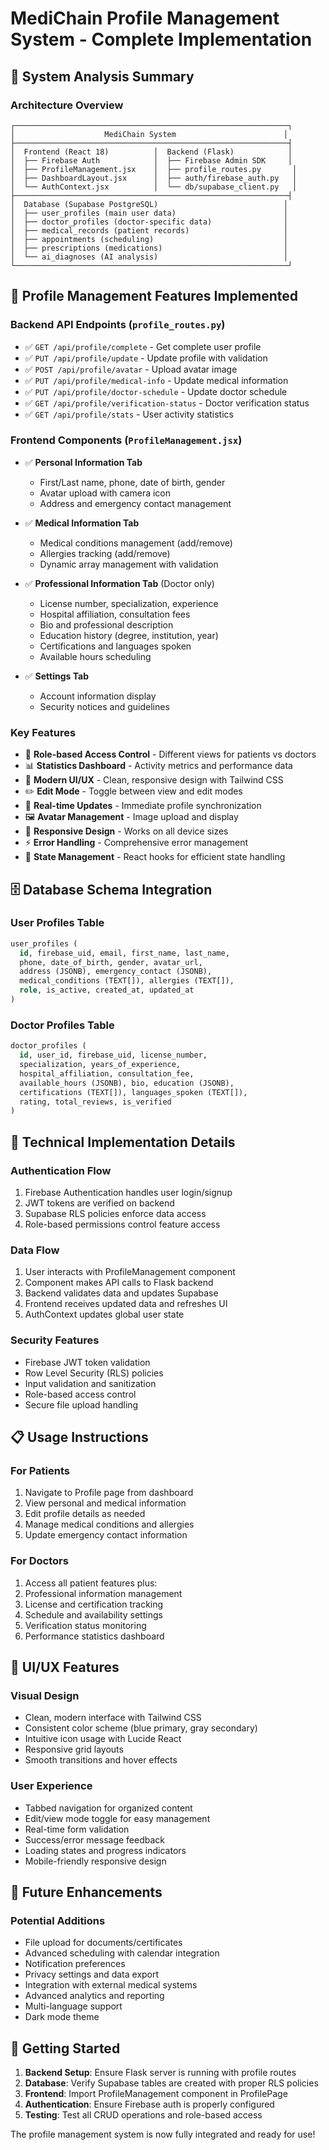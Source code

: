 # MediChain Profile Management System - Complete Implementation

## 🎯 System Analysis Summary

### Architecture Overview
```
┌─────────────────────────────────────────────────────────────┐
│                    MediChain System                        │
├─────────────────────────────────────────────────────────────┤
│  Frontend (React 18)          │  Backend (Flask)            │
│  ├── Firebase Auth            │  ├── Firebase Admin SDK     │
│  ├── ProfileManagement.jsx    │  ├── profile_routes.py       │
│  ├── DashboardLayout.jsx      │  ├── auth/firebase_auth.py   │
│  └── AuthContext.jsx          │  └── db/supabase_client.py   │
├─────────────────────────────────────────────────────────────┤
│  Database (Supabase PostgreSQL)                            │
│  ├── user_profiles (main user data)                        │
│  ├── doctor_profiles (doctor-specific data)                │
│  ├── medical_records (patient records)                     │
│  ├── appointments (scheduling)                             │
│  ├── prescriptions (medications)                           │
│  └── ai_diagnoses (AI analysis)                            │
└─────────────────────────────────────────────────────────────┘
```

## 🚀 Profile Management Features Implemented

### Backend API Endpoints (`profile_routes.py`)
- ✅ `GET /api/profile/complete` - Get complete user profile
- ✅ `PUT /api/profile/update` - Update profile with validation
- ✅ `POST /api/profile/avatar` - Upload avatar image
- ✅ `PUT /api/profile/medical-info` - Update medical information
- ✅ `PUT /api/profile/doctor-schedule` - Update doctor schedule
- ✅ `GET /api/profile/verification-status` - Doctor verification status
- ✅ `GET /api/profile/stats` - User activity statistics

### Frontend Components (`ProfileManagement.jsx`)
- ✅ **Personal Information Tab**
  - First/Last name, phone, date of birth, gender
  - Avatar upload with camera icon
  - Address and emergency contact management

- ✅ **Medical Information Tab**
  - Medical conditions management (add/remove)
  - Allergies tracking (add/remove)
  - Dynamic array management with validation

- ✅ **Professional Information Tab** (Doctor only)
  - License number, specialization, experience
  - Hospital affiliation, consultation fees
  - Bio and professional description
  - Education history (degree, institution, year)
  - Certifications and languages spoken
  - Available hours scheduling

- ✅ **Settings Tab**
  - Account information display
  - Security notices and guidelines

### Key Features
- 🔐 **Role-based Access Control** - Different views for patients vs doctors
- 📊 **Statistics Dashboard** - Activity metrics and performance data
- 🎨 **Modern UI/UX** - Clean, responsive design with Tailwind CSS
- ✏️ **Edit Mode** - Toggle between view and edit modes
- 💾 **Real-time Updates** - Immediate profile synchronization
- 🖼️ **Avatar Management** - Image upload and display
- 📱 **Responsive Design** - Works on all device sizes
- ⚡ **Error Handling** - Comprehensive error management
- 🔄 **State Management** - React hooks for efficient state handling

## 🗄️ Database Schema Integration

### User Profiles Table
```sql
user_profiles (
  id, firebase_uid, email, first_name, last_name,
  phone, date_of_birth, gender, avatar_url,
  address (JSONB), emergency_contact (JSONB),
  medical_conditions (TEXT[]), allergies (TEXT[]),
  role, is_active, created_at, updated_at
)
```

### Doctor Profiles Table
```sql
doctor_profiles (
  id, user_id, firebase_uid, license_number,
  specialization, years_of_experience,
  hospital_affiliation, consultation_fee,
  available_hours (JSONB), bio, education (JSONB),
  certifications (TEXT[]), languages_spoken (TEXT[]),
  rating, total_reviews, is_verified
)
```

## 🔧 Technical Implementation Details

### Authentication Flow
1. Firebase Authentication handles user login/signup
2. JWT tokens are verified on backend
3. Supabase RLS policies enforce data access
4. Role-based permissions control feature access

### Data Flow
1. User interacts with ProfileManagement component
2. Component makes API calls to Flask backend
3. Backend validates data and updates Supabase
4. Frontend receives updated data and refreshes UI
5. AuthContext updates global user state

### Security Features
- Firebase JWT token validation
- Row Level Security (RLS) policies
- Input validation and sanitization
- Role-based access control
- Secure file upload handling

## 📋 Usage Instructions

### For Patients
1. Navigate to Profile page from dashboard
2. View personal and medical information
3. Edit profile details as needed
4. Manage medical conditions and allergies
5. Update emergency contact information

### For Doctors
1. Access all patient features plus:
2. Professional information management
3. License and certification tracking
4. Schedule and availability settings
5. Verification status monitoring
6. Performance statistics dashboard

## 🎨 UI/UX Features

### Visual Design
- Clean, modern interface with Tailwind CSS
- Consistent color scheme (blue primary, gray secondary)
- Intuitive icon usage with Lucide React
- Responsive grid layouts
- Smooth transitions and hover effects

### User Experience
- Tabbed navigation for organized content
- Edit/view mode toggle for easy management
- Real-time form validation
- Success/error message feedback
- Loading states and progress indicators
- Mobile-friendly responsive design

## 🔮 Future Enhancements

### Potential Additions
- File upload for documents/certificates
- Advanced scheduling with calendar integration
- Notification preferences
- Privacy settings and data export
- Integration with external medical systems
- Advanced analytics and reporting
- Multi-language support
- Dark mode theme

## 🚀 Getting Started

1. **Backend Setup**: Ensure Flask server is running with profile routes
2. **Database**: Verify Supabase tables are created with proper RLS policies
3. **Frontend**: Import ProfileManagement component in ProfilePage
4. **Authentication**: Ensure Firebase auth is properly configured
5. **Testing**: Test all CRUD operations and role-based access

The profile management system is now fully integrated and ready for use!

